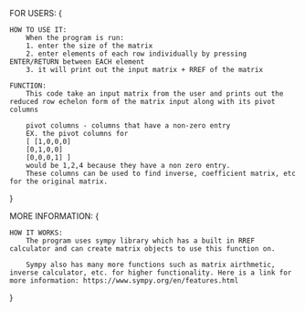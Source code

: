 FOR USERS: {

    HOW TO USE IT:
        When the program is run:
        1. enter the size of the matrix
        2. enter elements of each row individually by pressing ENTER/RETURN between EACH element
        3. it will print out the input matrix + RREF of the matrix

    FUNCTION:
        This code take an input matrix from the user and prints out the reduced row echelon form of the matrix input along with its pivot columns

        pivot columns - columns that have a non-zero entry
        EX. the pivot columns for
        [ [1,0,0,0]
        [0,1,0,0]
        [0,0,0,1] ]
        would be 1,2,4 because they have a non zero entry.
        These columns can be used to find inverse, coefficient matrix, etc for the original matrix.

}

MORE INFORMATION: {

    HOW IT WORKS:
        The program uses sympy library which has a built in RREF calculator and can create matrix objects to use this function on.

        Sympy also has many more functions such as matrix airthmetic, inverse calculator, etc. for higher functionality. Here is a link for more information: https://www.sympy.org/en/features.html

}

